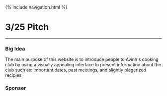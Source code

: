 {% include navigation.html %}

# 3/25 Pitch
***
### Big Idea
The main purpose of this website is to introduce people to Avinh's cooking club by  using a visually appealing interface to present information about the club such as: important dates, past meetings, and slightly plagerized recipies 

### Sponser


